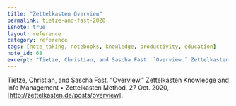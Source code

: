 ```yaml
---
title: "Zettelkasten Overview"
permalink: tietze-and-fast-2020
isnote: true
layout: reference
category: reference
tags: [note_taking, notebooks, knowledge, productivity, education]
note_id: 68
excerpt: "Tietze, Christian, and Sascha Fast. `Overview.` Zettelkasten Knowledge and Info Management • Zettelkasten Method, 27 Oct. 2020, zettelkasten.de/posts/overview."
---
```


Tietze, Christian, and Sascha Fast. “Overview.” Zettelkasten Knowledge and Info Management • Zettelkasten Method, 27 Oct. 2020, [http://zettelkasten.de/posts/overview]. 